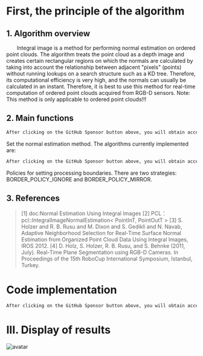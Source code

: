 #  First, the principle of the algorithm 

##  1. Algorithm overview 

   Integral image is a method for performing normal estimation on ordered point clouds. The algorithm treats the point cloud as a depth image and creates certain rectangular regions on which the normals are calculated by taking into account the relationship between adjacent "pixels" (points) without running lookups on a search structure such as a KD tree. Therefore, its computational efficiency is very high, and the normals can usually be calculated in an instant. Therefore, it is best to use this method for real-time computation of ordered point clouds acquired from RGB-D sensors. Note: This method is only applicable to ordered point clouds!!! 

##  2. Main functions 

  ```python  
After clicking on the GitHub Sponsor button above, you will obtain access permissions to my private code repository ( https://github.com/slowlon/my_code_bar ) to view this blog code. By searching the code number of this blog, you can find the code you need, code number is: 2024020309574179450
  ```  
 Set the normal estimation method. The algorithms currently implemented are: 

  ```python  
After clicking on the GitHub Sponsor button above, you will obtain access permissions to my private code repository ( https://github.com/slowlon/my_code_bar ) to view this blog code. By searching the code number of this blog, you can find the code you need, code number is: 2024020309574179450
  ```  
 Policies for setting processing boundaries. There are two strategies: BORDER_POLICY_IGNORE and BORDER_POLICY_MIRROR. 

##  3. References 

>  [1] doc:Normal Estimation Using Integral Images [2] PCL：pcl::IntegralImageNormalEstimation< PointInT, PointOutT >  [3] S. Holzer and R. B. Rusu and M. Dixon and S. Gedikli and N. Navab, Adaptive Neighborhood Selection for Real-Time Surface Normal Estimation from Organized Point Cloud Data Using Integral Images, IROS 2012. [4] D. Holz, S. Holzer, R. B. Rusu, and S. Behnke (2011, July). Real-Time Plane Segmentation using RGB-D Cameras. In Proceedings of the 15th RoboCup International Symposium, Istanbul, Turkey. 

#  Code implementation 

  ```python  
After clicking on the GitHub Sponsor button above, you will obtain access permissions to my private code repository ( https://github.com/slowlon/my_code_bar ) to view this blog code. By searching the code number of this blog, you can find the code you need, code number is: 2024020309574179450
  ```  
#  III. Display of results 

 ![avatar]( 25409f54d3544bb39b24bf18282062fe.png) 

